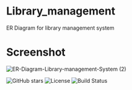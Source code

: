 # Library_management
ER Diagram for library management system
# Screenshot
![ER-Diagram-Library-management-System (2)](https://github.com/user-attachments/assets/bdc2af4b-d10a-4eb3-8846-e2f5406540eb)

![GitHub stars](https://img.shields.io/github/stars/hussaini021/repo?style=social)
![License](https://img.shields.io/badge/License-MIT-blue)
![Build Status](https://img.shields.io/github/actions/workflow/status/hussaini021/repo/build.yml)  
